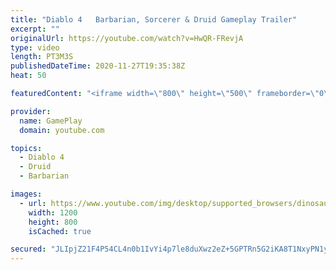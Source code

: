 ```yaml
---
title: "Diablo 4   Barbarian, Sorcerer & Druid Gameplay Trailer"
excerpt: ""
originalUrl: https://youtube.com/watch?v=HwQR-FRevjA
type: video
length: PT3M3S
publishedDateTime: 2020-11-27T19:35:38Z
heat: 50

featuredContent: "<iframe width=\"800\" height=\"500\" frameborder=\"0\" src=\"https://www.youtube.com/embed/HwQR-FRevjA\" allow=\"accelerometer; autoplay; encrypted-media; gyroscope; picture-in-picture\" allowfullscreen></iframe>"

provider:
  name: GamePlay
  domain: youtube.com

topics:
  - Diablo 4
  - Druid
  - Barbarian

images:
  - url: https://www.youtube.com/img/desktop/supported_browsers/dinosaur.png
    width: 1200
    height: 800
    isCached: true

secured: "JLIpjZ21F4P54CL4n0b1IvYi4p7le8duXwz2eZ+5GPTRn5G2iKA8T1NxyPN1yLtpgDD1utS9fLBfhGbF6qQ6Rt0EU6RpW3ecTtZnG9A3N4Ww0745TYV5sQiyvOQ7iVcT1Rxk1/eFbFIqZlmC6iiUfUBKPaitE9ris1BdNbRze3u61nJn45lF+oJyC34tfms//8giMjreFOOPxBeMmXYabXyfDdyJq9wvaqRy8lxVS/su/0eqS0bUc4UhzSR4ISbZ98hp/3FQ03+FU97LaB7sRzPRj0C5/1lQkhOvCOJGnQlkTnANV7v6VO+pZh4uSz3OA+kNDM1yfFIw3tL6nEKtGaFXGBgvavdY08CT2sQvckLsqdRVuBHdh11Oz5z+6j3BgVyngm9bpJ5piYtoc/5p35yCcHXC6zpgwLV9Gt5GSPo=;vh3GYb9bkqKt2SHv+8t9Fw=="
---
```


